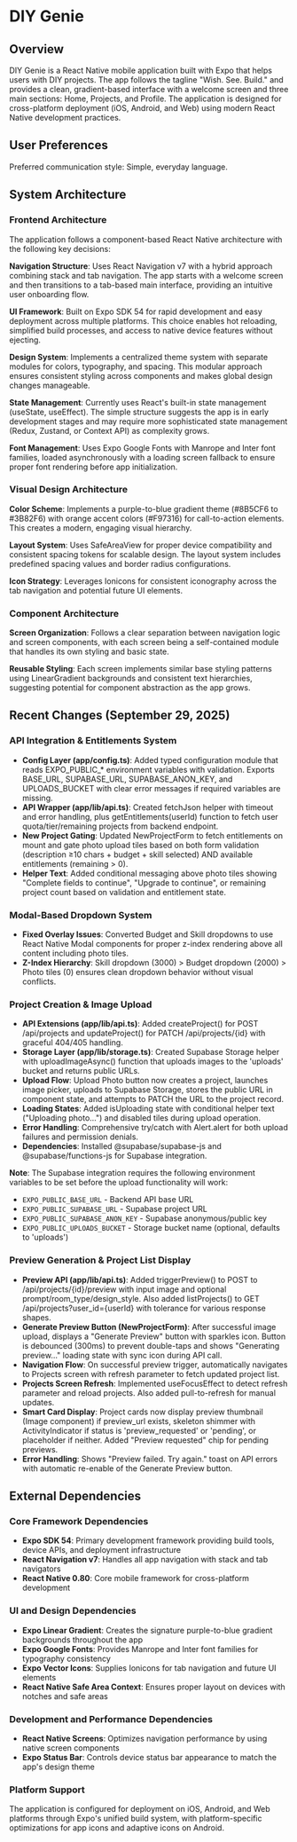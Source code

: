 # DIY Genie

## Overview

DIY Genie is a React Native mobile application built with Expo that helps users with DIY projects. The app follows the tagline "Wish. See. Build." and provides a clean, gradient-based interface with a welcome screen and three main sections: Home, Projects, and Profile. The application is designed for cross-platform deployment (iOS, Android, and Web) using modern React Native development practices.

## User Preferences

Preferred communication style: Simple, everyday language.

## System Architecture

### Frontend Architecture
The application follows a component-based React Native architecture with the following key decisions:

**Navigation Structure**: Uses React Navigation v7 with a hybrid approach combining stack and tab navigation. The app starts with a welcome screen and then transitions to a tab-based main interface, providing an intuitive user onboarding flow.

**UI Framework**: Built on Expo SDK 54 for rapid development and easy deployment across multiple platforms. This choice enables hot reloading, simplified build processes, and access to native device features without ejecting.

**Design System**: Implements a centralized theme system with separate modules for colors, typography, and spacing. This modular approach ensures consistent styling across components and makes global design changes manageable.

**State Management**: Currently uses React's built-in state management (useState, useEffect). The simple structure suggests the app is in early development stages and may require more sophisticated state management (Redux, Zustand, or Context API) as complexity grows.

**Font Management**: Uses Expo Google Fonts with Manrope and Inter font families, loaded asynchronously with a loading screen fallback to ensure proper font rendering before app initialization.

### Visual Design Architecture
**Color Scheme**: Implements a purple-to-blue gradient theme (#8B5CF6 to #3B82F6) with orange accent colors (#F97316) for call-to-action elements. This creates a modern, engaging visual hierarchy.

**Layout System**: Uses SafeAreaView for proper device compatibility and consistent spacing tokens for scalable design. The layout system includes predefined spacing values and border radius configurations.

**Icon Strategy**: Leverages Ionicons for consistent iconography across the tab navigation and potential future UI elements.

### Component Architecture
**Screen Organization**: Follows a clear separation between navigation logic and screen components, with each screen being a self-contained module that handles its own styling and basic state.

**Reusable Styling**: Each screen implements similar base styling patterns using LinearGradient backgrounds and consistent text hierarchies, suggesting potential for component abstraction as the app grows.

## Recent Changes (September 29, 2025)

### API Integration & Entitlements System
- **Config Layer (app/config.ts)**: Added typed configuration module that reads EXPO_PUBLIC_* environment variables with validation. Exports BASE_URL, SUPABASE_URL, SUPABASE_ANON_KEY, and UPLOADS_BUCKET with clear error messages if required variables are missing.
- **API Wrapper (app/lib/api.ts)**: Created fetchJson helper with timeout and error handling, plus getEntitlements(userId) function to fetch user quota/tier/remaining projects from backend endpoint.
- **New Project Gating**: Updated NewProjectForm to fetch entitlements on mount and gate photo upload tiles based on both form validation (description ≥10 chars + budget + skill selected) AND available entitlements (remaining > 0).
- **Helper Text**: Added conditional messaging above photo tiles showing "Complete fields to continue", "Upgrade to continue", or remaining project count based on validation and entitlement state.

### Modal-Based Dropdown System
- **Fixed Overlay Issues**: Converted Budget and Skill dropdowns to use React Native Modal components for proper z-index rendering above all content including photo tiles.
- **Z-Index Hierarchy**: Skill dropdown (3000) > Budget dropdown (2000) > Photo tiles (0) ensures clean dropdown behavior without visual conflicts.

### Project Creation & Image Upload
- **API Extensions (app/lib/api.ts)**: Added createProject() for POST /api/projects and updateProject() for PATCH /api/projects/{id} with graceful 404/405 handling.
- **Storage Layer (app/lib/storage.ts)**: Created Supabase Storage helper with uploadImageAsync() function that uploads images to the 'uploads' bucket and returns public URLs.
- **Upload Flow**: Upload Photo button now creates a project, launches image picker, uploads to Supabase Storage, stores the public URL in component state, and attempts to PATCH the URL to the project record.
- **Loading States**: Added isUploading state with conditional helper text ("Uploading photo...") and disabled tiles during upload operation.
- **Error Handling**: Comprehensive try/catch with Alert.alert for both upload failures and permission denials.
- **Dependencies**: Installed @supabase/supabase-js and @supabase/functions-js for Supabase integration.

**Note**: The Supabase integration requires the following environment variables to be set before the upload functionality will work:
- `EXPO_PUBLIC_BASE_URL` - Backend API base URL
- `EXPO_PUBLIC_SUPABASE_URL` - Supabase project URL
- `EXPO_PUBLIC_SUPABASE_ANON_KEY` - Supabase anonymous/public key
- `EXPO_PUBLIC_UPLOADS_BUCKET` - Storage bucket name (optional, defaults to 'uploads')

### Preview Generation & Project List Display
- **Preview API (app/lib/api.ts)**: Added triggerPreview() to POST to /api/projects/{id}/preview with input image and optional prompt/room_type/design_style. Also added listProjects() to GET /api/projects?user_id={userId} with tolerance for various response shapes.
- **Generate Preview Button (NewProjectForm)**: After successful image upload, displays a "Generate Preview" button with sparkles icon. Button is debounced (300ms) to prevent double-taps and shows "Generating preview..." loading state with sync icon during API call.
- **Navigation Flow**: On successful preview trigger, automatically navigates to Projects screen with refresh parameter to fetch updated project list.
- **Projects Screen Refresh**: Implemented useFocusEffect to detect refresh parameter and reload projects. Also added pull-to-refresh for manual updates.
- **Smart Card Display**: Project cards now display preview thumbnail (Image component) if preview_url exists, skeleton shimmer with ActivityIndicator if status is 'preview_requested' or 'pending', or placeholder if neither. Added "Preview requested" chip for pending previews.
- **Error Handling**: Shows "Preview failed. Try again." toast on API errors with automatic re-enable of the Generate Preview button.

## External Dependencies

### Core Framework Dependencies
- **Expo SDK 54**: Primary development framework providing build tools, device APIs, and deployment infrastructure
- **React Navigation v7**: Handles all app navigation with stack and tab navigators
- **React Native 0.80**: Core mobile framework for cross-platform development

### UI and Design Dependencies
- **Expo Linear Gradient**: Creates the signature purple-to-blue gradient backgrounds throughout the app
- **Expo Google Fonts**: Provides Manrope and Inter font families for typography consistency
- **Expo Vector Icons**: Supplies Ionicons for tab navigation and future UI elements
- **React Native Safe Area Context**: Ensures proper layout on devices with notches and safe areas

### Development and Performance Dependencies
- **React Native Screens**: Optimizes navigation performance by using native screen components
- **Expo Status Bar**: Controls device status bar appearance to match the app's design theme

### Platform Support
The application is configured for deployment on iOS, Android, and Web platforms through Expo's unified build system, with platform-specific optimizations for app icons and adaptive icons on Android.
